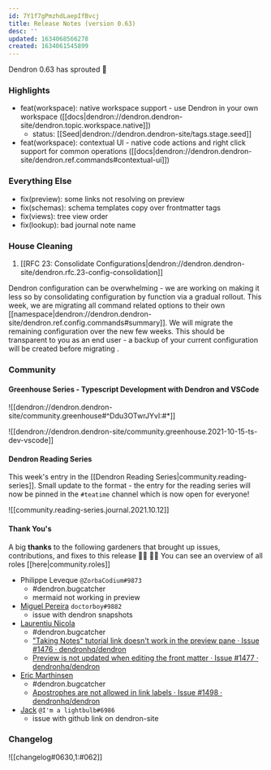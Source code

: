 ```yaml
---
id: 7Y1f7gPmzhdLaepIfBvcj
title: Release Notes (version 0.63)
desc: ''
updated: 1634068566278
created: 1634061545899
---
```


Dendron 0.63 has sprouted  🌱

### Highlights
- feat(workspace): native workspace support - use Dendron in your own workspace ([[docs|dendron://dendron.dendron-site/dendron.topic.workspace.native]])
    - status: [[Seed|dendron://dendron.dendron-site/tags.stage.seed]]
- feat(workspace): contextual UI - native code actions and right click support for common operations ([[docs|dendron://dendron.dendron-site/dendron.ref.commands#contextual-ui]])

### Everything Else
- fix(preview): some links not resolving on preview 
- fix(schemas): schema templates copy over frontmatter tags  
- fix(views): tree view order 
- fix(lookup): bad journal note name  

### House Cleaning

1. [[RFC 23: Consolidate Configurations|dendron://dendron.dendron-site/dendron.rfc.23-config-consolidation]]

Dendron configuration can be overwhelming - we are working on making it less so by consolidating configuration by function via a gradual rollout. This week, we are migrating all command related options to their own [[namespace|dendron://dendron.dendron-site/dendron.ref.config.commands#summary]]. We will migrate the remaining configuration over the new few weeks. This should be transparent to you as an end user - a backup of your current configuration will be created before migrating .

### Community

#### Greenhouse Series - Typescript Development with Dendron and VSCode

![[dendron://dendron.dendron-site/community.greenhouse#^Ddu3OTwrJYvI:#*]]

![[dendron://dendron.dendron-site/community.greenhouse.2021-10-15-ts-dev-vscode]]

#### Dendron Reading Series

This week's entry in the [[Dendron Reading Series|community.reading-series]]. Small update to the format - the entry for the reading series will now be pinned in the `#teatime` channel which is now open for everyone!

![[community.reading-series.journal.2021.10.12]]

#### Thank You's

A big **thanks** to the following gardeners that brought up issues, contributions, and fixes to this release :man_farmer: :woman_farmer: 
You can see an overview of all roles [[here|community.roles]]

- Philippe Leveque `@ZorbaCodium#9873`
    - #dendron.bugcatcher
    - mermaid not working in preview
- [Miguel Pereira](https://github.com/doctorboyMP) `doctorboy#9882`
    - issue with dendron snapshots
- [Laurentiu Nicola](https://github.com/lnicola)
    - #dendron.bugcatcher
    - ["Taking Notes" tutorial link doesn't work in the preview pane · Issue #1476 · dendronhq/dendron](https://github.com/dendronhq/dendron/issues/1476)
    - [Preview is not updated when editing the front matter · Issue #1477 · dendronhq/dendron](https://github.com/dendronhq/dendron/issues/1477)
- [Eric Marthinsen](https://github.com/emarthinsen)
    - #dendron.bugcatcher
    - [Apostrophes are not allowed in link labels · Issue #1498 · dendronhq/dendron](https://github.com/dendronhq/dendron/issues/1498)
- [Jack](https://github.com/imalightbulb) `@I'm a lightbulb#6986`
    - issue with github link on dendron-site

### Changelog
![[changelog#0630,1:#062]]
